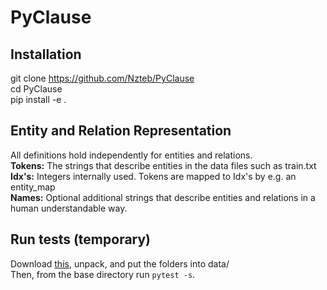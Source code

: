 PyClause
==============

Installation
------------

git clone https://github.com/Nzteb/PyClause \
cd PyClause \
pip install -e .


Entity and Relation Representation
------------
All definitions hold independently for entities and relations. <br>
<strong>Tokens:</strong> The strings that describe entities in the data files such as train.txt <br>
<strong>Idx's:</strong> Integers internally used. Tokens are mapped to Idx's by e.g. an entity_map <br>
<strong>Names:</strong> Optional additional strings that describe entities and relations in a human understandable way. <br>


Run tests (temporary)
------------

Download [this](https://www.dropbox.com/scl/fi/75py3esgpsn6f370ap7q5/test-data.zip?rlkey=7i136d7d7194x2tvoxqsv0e36&dl=0), unpack, and put the folders into data/ <br>
Then, from the base directory run
```pytest -s```.



